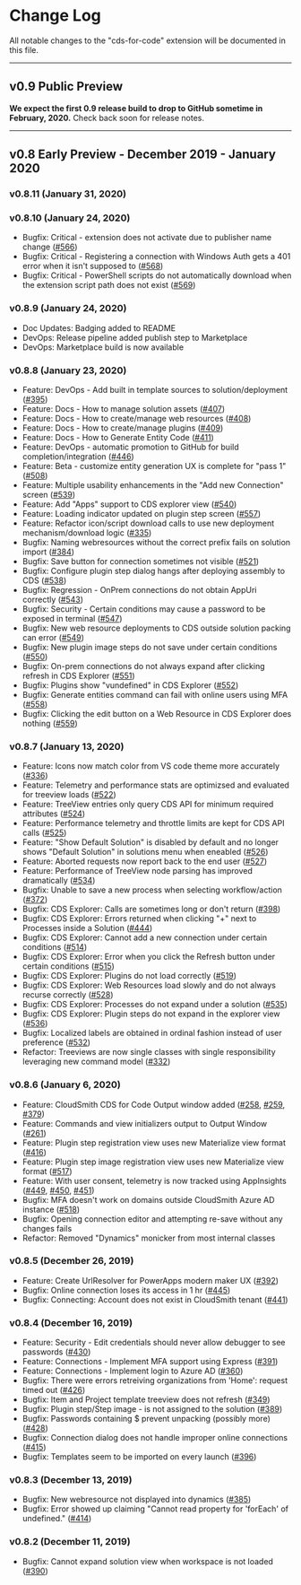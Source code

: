 # Change Log

All notable changes to the "cds-for-code" extension will be documented in this file.

---

## v0.9 Public Preview

**We expect the first 0.9 release build to drop to GitHub sometime in February, 2020.**  Check back soon for release notes.

---

## v0.8 Early Preview - December 2019 - January 2020

### v0.8.11 (January 31, 2020)

### v0.8.10 (January 24, 2020)

- Bugfix: Critical - extension does not activate due to publisher name change ([#566](https://dev.azure.com/cloudsmith-consulting/CloudSmith/_workitems/edit/566/))
- Bugfix: Critical - Registering a connection with Windows Auth gets a 401 error when it isn't supposed to ([#568](https://dev.azure.com/cloudsmith-consulting/CloudSmith/_workitems/edit/568/))
- Bugfix: Critical - PowerShell scripts do not automatically download when the extension script path does not exist ([#569](https://dev.azure.com/cloudsmith-consulting/CloudSmith/_workitems/edit/569/))

### v0.8.9 (January 24, 2020)

- Doc Updates: Badging added to README
- DevOps: Release pipeline added publish step to Marketplace
- DevOps: Marketplace build is now available

### v0.8.8 (January 23, 2020)

- Feature: DevOps - Add built in template sources to solution/deployment ([#395](https://dev.azure.com/cloudsmith-consulting/CloudSmith/_workitems/edit/395/))
- Feature: Docs - How to manage solution assets ([#407](https://dev.azure.com/cloudsmith-consulting/CloudSmith/_workitems/edit/407/))
- Feature: Docs - How to create/manage web resources ([#408](https://dev.azure.com/cloudsmith-consulting/CloudSmith/_workitems/edit/408/))
- Feature: Docs - How to create/manage plugins ([#409](https://dev.azure.com/cloudsmith-consulting/CloudSmith/_workitems/edit/409/))
- Feature: Docs - How to Generate Entity Code ([#411](https://dev.azure.com/cloudsmith-consulting/CloudSmith/_workitems/edit/411/))
- Feature: DevOps - automatic promotion to GitHub for build completion/integration ([#446](https://dev.azure.com/cloudsmith-consulting/CloudSmith/_workitems/edit/446/))
- Feature: Beta - customize entity generation UX is complete for "pass 1" ([#508](https://dev.azure.com/cloudsmith-consulting/CloudSmith/_workitems/edit/508/))
- Feature: Multiple usability enhancements in the "Add new Connection" screen ([#539](https://dev.azure.com/cloudsmith-consulting/CloudSmith/_workitems/edit/539/))
- Feature: Add "Apps" support to CDS explorer view ([#540](https://dev.azure.com/cloudsmith-consulting/CloudSmith/_workitems/edit/540/))
- Feature: Loading indicator updated on plugin step screen ([#557](https://dev.azure.com/cloudsmith-consulting/CloudSmith/_workitems/edit/557/))
- Feature: Refactor icon/script download calls to use new deployment mechanism/download logic ([#335](https://dev.azure.com/cloudsmith-consulting/CloudSmith/_workitems/edit/335/))
- Bugfix: Naming webresources without the correct prefix fails on solution import ([#384](https://dev.azure.com/cloudsmith-consulting/CloudSmith/_workitems/edit/384/))
- Bugfix: Save button for connection sometimes not visible ([#521](https://dev.azure.com/cloudsmith-consulting/CloudSmith/_workitems/edit/521/))
- Bugfix: Configure plugin step dialog hangs after deploying assembly to CDS ([#538](https://dev.azure.com/cloudsmith-consulting/CloudSmith/_workitems/edit/538/))
- Bugfix: Regression - OnPrem connections do not obtain AppUri correctly ([#543](https://dev.azure.com/cloudsmith-consulting/CloudSmith/_workitems/edit/543/))
- Bugfix: Security - Certain conditions may cause a password to be exposed in terminal ([#547](https://dev.azure.com/cloudsmith-consulting/CloudSmith/_workitems/edit/547/))
- Bugfix: New web resource deployments to CDS outside solution packing can error ([#549](https://dev.azure.com/cloudsmith-consulting/CloudSmith/_workitems/edit/549/))
- Bugfix: New plugin image steps do not save under certain conditions ([#550](https://dev.azure.com/cloudsmith-consulting/CloudSmith/_workitems/edit/550/))
- Bugfix: On-prem connections do not always expand after clicking refresh in CDS Explorer ([#551](https://dev.azure.com/cloudsmith-consulting/CloudSmith/_workitems/edit/551/))
- Bugfix: Plugins show "vundefined" in CDS Explorer ([#552](https://dev.azure.com/cloudsmith-consulting/CloudSmith/_workitems/edit/552/))
- Bugfix: Generate entities command can fail with online users using MFA ([#558](https://dev.azure.com/cloudsmith-consulting/CloudSmith/_workitems/edit/558/))
- Bugfix: Clicking the edit button on a Web Resource in CDS Explorer does nothing ([#559](https://dev.azure.com/cloudsmith-consulting/CloudSmith/_workitems/edit/559/))

### v0.8.7 (January 13, 2020)

- Feature: Icons now match color from VS code theme more accurately ([#336](https://dev.azure.com/cloudsmith-consulting/CloudSmith/_workitems/edit/336/))
- Feature: Telemetry and performance stats are optimizsed and evaluated for treeview loads ([#522](https://dev.azure.com/cloudsmith-consulting/CloudSmith/_workitems/edit/522/))
- Feature: TreeView entries only query CDS API for minimum required attributes ([#524](https://dev.azure.com/cloudsmith-consulting/CloudSmith/_workitems/edit/524/))
- Feature: Performance telemetry and throttle limits are kept for CDS API calls ([#525](https://dev.azure.com/cloudsmith-consulting/CloudSmith/_workitems/edit/525/))
- Feature: "Show Default Solution" is disabled by default and no longer shows "Default Solution" in solutions menu when eneabled ([#526](https://dev.azure.com/cloudsmith-consulting/CloudSmith/_workitems/edit/526/))
- Feature: Aborted requests now report back to the end user ([#527](https://dev.azure.com/cloudsmith-consulting/CloudSmith/_workitems/edit/527/))
- Feature: Performance of TreeView node parsing has improved dramatically ([#534](https://dev.azure.com/cloudsmith-consulting/CloudSmith/_workitems/edit/534/))
- Bugfix: Unable to save a new process when selecting workflow/action ([#372](https://dev.azure.com/cloudsmith-consulting/CloudSmith/_workitems/edit/372/))
- Bugfix: CDS Explorer: Calls are sometimes long or don't return ([#398](https://dev.azure.com/cloudsmith-consulting/CloudSmith/_workitems/edit/398/))
- Bugfix: CDS Explorer: Errors returned when clicking "+" next to Processes inside a Solution ([#444](https://dev.azure.com/cloudsmith-consulting/CloudSmith/_workitems/edit/444/))
- Bugfix: CDS Explorer: Cannot add a new connection under certain conditions ([#514](https://dev.azure.com/cloudsmith-consulting/CloudSmith/_workitems/edit/514/))
- Bugfix: CDS Explorer: Error when you click the Refresh button under certain conditions ([#515](https://dev.azure.com/cloudsmith-consulting/CloudSmith/_workitems/edit/515/))
- Bugfix: CDS Explorer: Plugins do not load correctly ([#519](https://dev.azure.com/cloudsmith-consulting/CloudSmith/_workitems/edit/519/))
- Bugfix: CDS Explorer: Web Resources load slowly and do not always recurse correctly ([#528](https://dev.azure.com/cloudsmith-consulting/CloudSmith/_workitems/edit/528/))
- Bugfix: CDS Explorer: Processes do not expand under a solution ([#535](https://dev.azure.com/cloudsmith-consulting/CloudSmith/_workitems/edit/535/))
- Bugfix: CDS Explorer: Plugin steps do not expand in the explorer view ([#536](https://dev.azure.com/cloudsmith-consulting/CloudSmith/_workitems/edit/536/))
- Bugfix: Localized labels are obtained in ordinal fashion instead of user preference ([#532](https://dev.azure.com/cloudsmith-consulting/CloudSmith/_workitems/edit/532/))
- Refactor: Treeviews are now single classes with single responsibility leveraging new command model ([#332](https://dev.azure.com/cloudsmith-consulting/CloudSmith/_workitems/edit/332))

### v0.8.6 (January 6, 2020)

- Feature: CloudSmith CDS for Code Output window added ([#258](https://dev.azure.com/cloudsmith-consulting/CloudSmith/_workitems/edit/258/), [#259](https://dev.azure.com/cloudsmith-consulting/CloudSmith/_workitems/edit/259/), [#379](https://dev.azure.com/cloudsmith-consulting/CloudSmith/_workitems/edit/378/))
- Feature: Commands and view initializers output to Output Window ([#261](https://dev.azure.com/cloudsmith-consulting/CloudSmith/_workitems/edit/259/))
- Feature: Plugin step registration view uses new Materialize view format ([#416](https://dev.azure.com/cloudsmith-consulting/CloudSmith/_workitems/edit/416/))
- Feature: Plugin step image registration view uses new Materialize view format ([#517](https://dev.azure.com/cloudsmith-consulting/CloudSmith/_workitems/edit/517/))
- Feature: With user consent, telemetry is now tracked using AppInsights ([#449](https://dev.azure.com/cloudsmith-consulting/CloudSmith/_workitems/edit/449/), [#450](https://dev.azure.com/cloudsmith-consulting/CloudSmith/_workitems/edit/450/), [#451](https://dev.azure.com/cloudsmith-consulting/CloudSmith/_workitems/edit/451/))
- Bugfix: MFA doesn't work on domains outside CloudSmith Azure AD instance ([#518](https://dev.azure.com/cloudsmith-consulting/CloudSmith/_workitems/edit/518/))
- Bugfix: Opening connection editor and attempting re-save without any changes fails
- Refactor: Removed "Dynamics" monicker from most internal classes

### v0.8.5 (December 26, 2019)

- Feature: Create UrlResolver for PowerApps modern maker UX ([#392](https://dev.azure.com/cloudsmith-consulting/CloudSmith/_workitems/edit/392/))
- Bugfix: Online connection loses its access in 1 hr ([#445](https://dev.azure.com/cloudsmith-consulting/CloudSmith/_workitems/edit/445/))
- Bugfix: Connecting: Account does not exist in CloudSmith tenant ([#441](https://dev.azure.com/cloudsmith-consulting/CloudSmith/_workitems/edit/441/))

### v0.8.4 (December 16, 2019)

- Feature: Security - Edit credentials should never allow debugger to see passwords ([#430](https://dev.azure.com/cloudsmith-consulting/CloudSmith/_workitems/edit/430/))
- Feature: Connections - Implement MFA support using Express ([#391](https://dev.azure.com/cloudsmith-consulting/CloudSmith/_workitems/edit/391/))
- Feature: Connections - Implement login to Azure AD ([#360](https://dev.azure.com/cloudsmith-consulting/CloudSmith/_workitems/edit/360/))
- Bugfix: There were errors retreiving organizations from 'Home': request timed out ([#426]((https://dev.azure.com/cloudsmith-consulting/CloudSmith/_workitems/edit/426/)))
- Bugfix: Item and Project template treeview does not refresh ([#349](https://dev.azure.com/cloudsmith-consulting/CloudSmith/_workitems/edit/349/))
- Bugfix: Plugin step/Step image - is not assigned to the solution ([#389](https://dev.azure.com/cloudsmith-consulting/CloudSmith/_workitems/edit/389/))
- Bugfix: Passwords containing $ prevent unpacking (possibly more) ([#428](https://dev.azure.com/cloudsmith-consulting/CloudSmith/_workitems/edit/428/))
- Bugfix: Connection dialog does not handle improper online connections ([#415](https://dev.azure.com/cloudsmith-consulting/CloudSmith/_workitems/edit/415/))
- Bugfix: Templates seem to be imported on every launch ([#396](https://dev.azure.com/cloudsmith-consulting/CloudSmith/_workitems/edit/396/))

### v0.8.3 (December 13, 2019)

- Bugfix: New webresource not displayed into dynamics ([#385](https://dev.azure.com/cloudsmith-consulting/CloudSmith/_workitems/edit/385/))
- Bugfix: Error showed up claiming "Cannot read property for 'forEach' of undefined." ([#414](https://dev.azure.com/cloudsmith-consulting/CloudSmith/_workitems/edit/414/))

### v0.8.2 (December 11, 2019)

- Bugfix: Cannot expand solution view when workspace is not loaded ([#390](https://dev.azure.com/cloudsmith-consulting/CloudSmith/_workitems/edit/390/))
